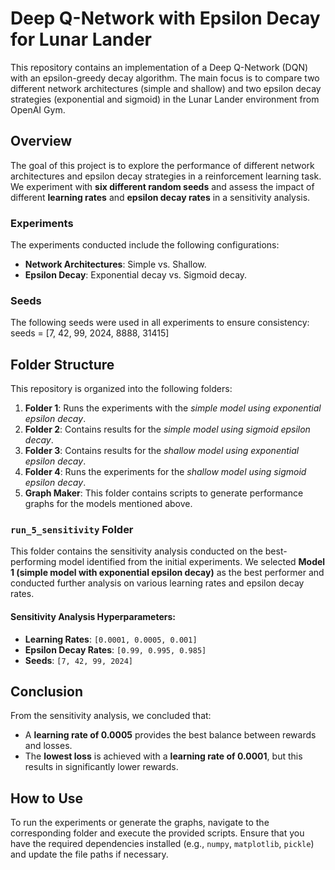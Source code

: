 # Deep Q-Network with Epsilon Decay for Lunar Lander

This repository contains an implementation of a Deep Q-Network (DQN) with an epsilon-greedy decay algorithm. The main focus is to compare two different network architectures (simple and shallow) and two epsilon decay strategies (exponential and sigmoid) in the Lunar Lander environment from OpenAI Gym.

## Overview

The goal of this project is to explore the performance of different network architectures and epsilon decay strategies in a reinforcement learning task. We experiment with **six different random seeds** and assess the impact of different **learning rates** and **epsilon decay rates** in a sensitivity analysis.

### Experiments
The experiments conducted include the following configurations:
- **Network Architectures**: Simple vs. Shallow.
- **Epsilon Decay**: Exponential decay vs. Sigmoid decay.

### Seeds
The following seeds were used in all experiments to ensure consistency:
seeds = [7, 42, 99, 2024, 8888, 31415]


## Folder Structure

This repository is organized into the following folders:

1. **Folder 1**: Runs the experiments with the *simple model using exponential epsilon decay*.
2. **Folder 2**: Contains results for the *simple model using sigmoid epsilon decay*.
3. **Folder 3**: Contains results for the *shallow model using exponential epsilon decay*.
4. **Folder 4**: Runs the experiments for the *shallow model using sigmoid epsilon decay*.
5. **Graph Maker**: This folder contains scripts to generate performance graphs for the models mentioned above.

### `run_5_sensitivity` Folder

This folder contains the sensitivity analysis conducted on the best-performing model identified from the initial experiments. We selected **Model 1 (simple model with exponential epsilon decay)** as the best performer and conducted further analysis on various learning rates and epsilon decay rates.

#### Sensitivity Analysis Hyperparameters:
- **Learning Rates**: `[0.0001, 0.0005, 0.001]`
- **Epsilon Decay Rates**: `[0.99, 0.995, 0.985]`
- **Seeds**: `[7, 42, 99, 2024]`

## Conclusion

From the sensitivity analysis, we concluded that:
- A **learning rate of 0.0005** provides the best balance between rewards and losses.
- The **lowest loss** is achieved with a **learning rate of 0.0001**, but this results in significantly lower rewards.

## How to Use

To run the experiments or generate the graphs, navigate to the corresponding folder and execute the provided scripts. Ensure that you have the required dependencies installed (e.g., `numpy`, `matplotlib`, `pickle`) and update the file paths if necessary.


